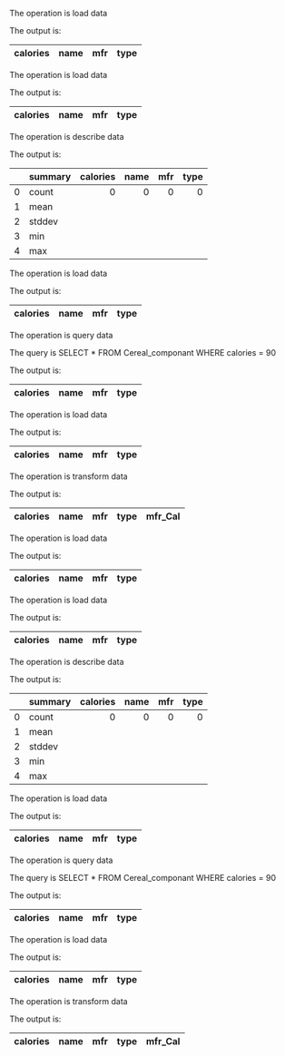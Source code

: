 The operation is load data

The output is: 

| calories   | name   | mfr   | type   |
|------------|--------|-------|--------|

The operation is load data

The output is: 

| calories   | name   | mfr   | type   |
|------------|--------|-------|--------|

The operation is describe data

The output is: 

|    | summary   |   calories |   name |   mfr |   type |
|---:|:----------|-----------:|-------:|------:|-------:|
|  0 | count     |          0 |      0 |     0 |      0 |
|  1 | mean      |            |        |       |        |
|  2 | stddev    |            |        |       |        |
|  3 | min       |            |        |       |        |
|  4 | max       |            |        |       |        |

The operation is load data

The output is: 

| calories   | name   | mfr   | type   |
|------------|--------|-------|--------|

The operation is query data

The query is SELECT * FROM Cereal_componant WHERE calories = 90

The output is: 

| calories   | name   | mfr   | type   |
|------------|--------|-------|--------|

The operation is load data

The output is: 

| calories   | name   | mfr   | type   |
|------------|--------|-------|--------|

The operation is transform data

The output is: 

| calories   | name   | mfr   | type   | mfr_Cal   |
|------------|--------|-------|--------|-----------|

The operation is load data

The output is: 

| calories   | name   | mfr   | type   |
|------------|--------|-------|--------|

The operation is load data

The output is: 

| calories   | name   | mfr   | type   |
|------------|--------|-------|--------|

The operation is describe data

The output is: 

|    | summary   |   calories |   name |   mfr |   type |
|---:|:----------|-----------:|-------:|------:|-------:|
|  0 | count     |          0 |      0 |     0 |      0 |
|  1 | mean      |            |        |       |        |
|  2 | stddev    |            |        |       |        |
|  3 | min       |            |        |       |        |
|  4 | max       |            |        |       |        |

The operation is load data

The output is: 

| calories   | name   | mfr   | type   |
|------------|--------|-------|--------|

The operation is query data

The query is SELECT * FROM Cereal_componant WHERE calories = 90

The output is: 

| calories   | name   | mfr   | type   |
|------------|--------|-------|--------|

The operation is load data

The output is: 

| calories   | name   | mfr   | type   |
|------------|--------|-------|--------|

The operation is transform data

The output is: 

| calories   | name   | mfr   | type   | mfr_Cal   |
|------------|--------|-------|--------|-----------|


